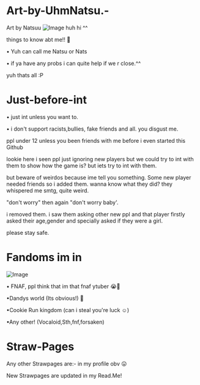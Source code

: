 # Art-by-UhmNatsu.-
Art by Natsuu ![Image](https://github.com/user-attachments/assets/e99afb6a-6a37-4b2e-8f55-79ba17088a73)
huh hi ^^

things to know abt me!! 🎀

• Yuh can call me Natsu or Nats 

• if ya have any probs i can quite help if we r close.^^

 yuh thats all :P


# Just-before-int 

• just int unless you want to.

• i don't support racists,bullies, fake friends and all. you disgust me. 

ppl under 12 unless you been friends with me before i even started this Github

lookie here i seen ppl just ignoring new players but we could try to int with them to show how the game is? but iets try to int with them.

but beware of weirdos because ime tell you something.
Some new player needed friends so i added them. wanna know what they did? they whispered me smtg, quite weird.

"don't worry" then again "don't worry baby'.

i removed them. i saw them asking other new ppl and that player firstly asked their age,gender and specially asked if they were a girl.

please stay safe.



# Fandoms im in
![Image](https://github.com/user-attachments/assets/7a50b24b-5c56-4a47-9fe1-46839dcf4c5d)

• FNAF, ppl think that im that fnaf ytuber 😭🤚 

•Dandys world (Its obvious!) 🎀

•Cookie Run kingdom (can i steal you're luck ☺️)

•Any other! (Vocaloid,Sth,fnf,forsaken)

# Straw-Pages
Any other Strawpages are:- 
in my profile obv 😛

New Strawpages are updated in my Read.Me!
